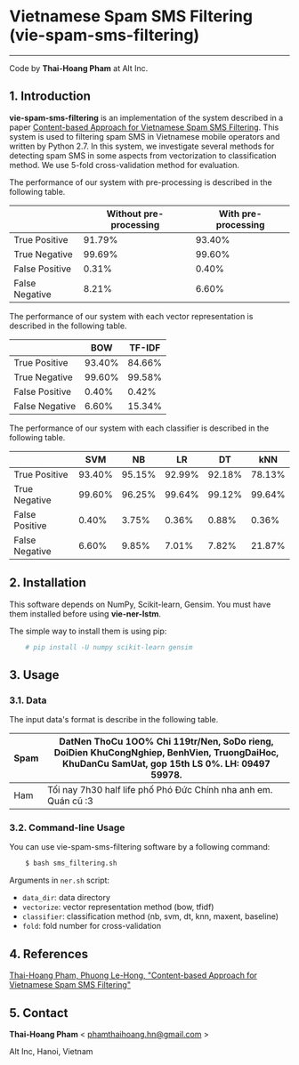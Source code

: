 # Vietnamese Spam SMS Filtering (vie-spam-sms-filtering)
-----------------------------------------------------------------
Code by **Thai-Hoang Pham** at Alt Inc. 

## 1. Introduction
**vie-spam-sms-filtering** is an implementation of the system described in a paper [Content-based Approach for 
Vietnamese Spam SMS Filtering](https://arxiv.org/abs/1705.04003). This system is used to filtering spam SMS in 
Vietnamese mobile operators and written by Python 2.7. In this system, we investigate several methods for detecting spam 
SMS in some aspects from vectorization to classification method. We use 5-fold cross-validation method for evaluation.

The performance of our system with pre-processing is described in the following table. 

|                | Without pre-processing    | With pre-processing |
|----------------|---------------------------|---------------------|
| True Positive  | 91.79%                    | 93.40%              |
| True Negative  | 99.69%                    | 99.60%              |
| False Positive | 0.31%                     | 0.40%               |
| False Negative | 8.21%                     | 6.60%               |

The performance of our system with each vector representation is described in the following table. 

|                | BOW    | TF-IDF |
|----------------|--------|--------|
| True Positive  | 93.40% | 84.66% |
| True Negative  | 99.60% | 99.58% |
| False Positive | 0.40%  | 0.42%  |
| False Negative | 6.60%  | 15.34% |

The performance of our system with each classifier is described in the following table. 

|                | SVM    | NB     | LR     | DT     | kNN    |
|----------------|--------|--------|--------|--------|--------|
| True Positive  | 93.40% | 95.15% | 92.99% | 92.18% | 78.13% |
| True Negative  | 99.60% | 96.25% | 99.64% | 99.12% | 99.64% |
| False Positive | 0.40%  | 3.75%  | 0.36%  | 0.88%  | 0.36%  |
| False Negative | 6.60%  | 9.85%  | 7.01%  | 7.82%  | 21.87% |

## 2. Installation

This software depends on NumPy, Scikit-learn, Gensim. You must have them installed before using **vie-ner-lstm**.

The simple way to install them is using pip:

```sh
	# pip install -U numpy scikit-learn gensim
```
## 3. Usage

### 3.1. Data

The input data's format is describe in the following table.

| Spam | DatNen ThoCu 1OO% Chi 119tr/Nen, SoDo rieng, DoiDien KhuCongNghiep, BenhVien, TruongDaiHoc, KhuDanCu SamUat, gop 15th LS 0%. LH: 09497 59978. |
|------|-----------------------------------------------------------------------------------------------------------------------------------------------|
| Ham  | Tối nay 7h30 half life phố Phó Đức Chính nha anh em. Quán cũ :3                                                                               |

### 3.2. Command-line Usage

You can use vie-spam-sms-filtering software by a following command:

```sh
	$ bash sms_filtering.sh
```

Arguments in ``ner.sh`` script:

* ``data_dir``:       data directory
* ``vectorize``:         vector representation method (bow, tfidf)
* ``classifier``:   classification method (nb, svm, dt, knn, maxent, baseline)
* ``fold``:      fold number for cross-validation

## 4. References

[Thai-Hoang Pham, Phuong Le-Hong, "Content-based Approach for Vietnamese Spam SMS Filtering"](https://arxiv.org/abs/1705.04003)

## 5. Contact

**Thai-Hoang Pham** < phamthaihoang.hn@gmail.com >

Alt Inc, Hanoi, Vietnam
